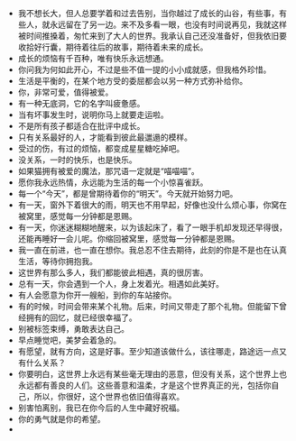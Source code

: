- 我不想长大，但人总要学着和过去告别，当你越过了成长的山谷，有些事，有些人，就永远留在了另一边。来不及多看一眼，也没有时间说再见，我就这样被时间推搡着，匆忙来到了大人的世界。我承认自己还没准备好，但我依旧要收拾好行囊，期待着往后的故事，期待着未来的成长。
- 成长的烦恼有千百种，唯有快乐永远想通。
- 你问我为何如此开心，不过是些不值一提的小小成就感，但我格外珍惜。
- 生活是平衡的，在某个地方受的委屈都会以另一种方式弥补给你。
- 你，非常可爱，值得被爱。
- 有一种无底洞，它的名字叫疲惫感。
- 当有坏事发生时，说明你马上就要走运啦。
- 不是所有孩子都适合在批评中成长。
- 只有关系最好的人，才能看到彼此最邋遢的模样。
- 受过的伤，有过的烦恼，都变成星星糖吃掉吧。
- 没关系，一时的快乐，也是快乐。
- 如果猫拥有被爱的魔法，那咒语一定就是“喵喵喵”。
- 愿你我永远热情，永远能为生活的每一个小惊喜雀跃。
- 每一个“今天”，都是曾期待着你的“明天”。今天就开始努力吧。
- 有一天，窗外下着很大的雨，明天也不用早起，好像也没什么烦心事，你窝在被窝里，感觉每一分钟都是恩赐。
- 有一天，你迷迷糊糊地醒来，以为该起床了，看了一眼手机却发现还早得很，还能再睡好一会儿呢。你缩回被窝里，感觉每一分钟都是恩赐。
- 我一直在前进，也一直在想你。我总忍不住去期待，此刻的你是不是也在认真生活，等待你拥抱我。
- 这世界有那么多人，我们都能彼此相遇，真的很厉害。
- 总有一天，你会遇到一个人，身上发着光。相遇如此美好。
- 有人会愿意为你开一艘船，到你的车站接你。
- 有的时候，时间会带来某个礼物。后来，时间又带走了那个礼物。但能留下曾经拥有的回忆，就已经很幸福了。
- 别被标签束缚，勇敢表达自己。
- 早点睡觉吧，美梦会着急的。
- 有愿望，就有方向，这是好事。至少知道该做什么，该往哪走，路途远一点又有什么关系？
- 你要明白，这世界上永远有某些毫无理由的恶意，但没有关系，这个世界上也永远都有善良的人们。这些善意和温柔，才是这个世界真正的光，包括你自己，所以，你很好，这个世界也依旧值得喜欢。
- 别害怕离别，我已在你今后的人生中藏好祝福。
- 你的勇气就是你的希望。
- 
